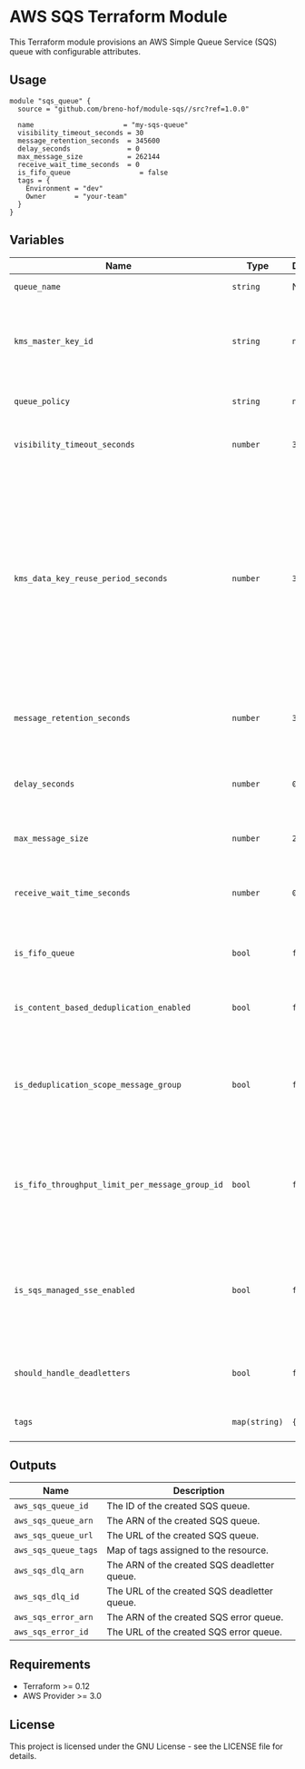 # AWS SQS Terraform Module

This Terraform module provisions an AWS Simple Queue Service (SQS) queue with configurable attributes.

## Usage

```hcl
module "sqs_queue" {
  source = "github.com/breno-hof/module-sqs//src?ref=1.0.0"

  name                      = "my-sqs-queue"
  visibility_timeout_seconds = 30
  message_retention_seconds  = 345600
  delay_seconds              = 0
  max_message_size           = 262144
  receive_wait_time_seconds  = 0
  is_fifo_queue                 = false
  tags = {
    Environment = "dev"
    Owner       = "your-team"
  }
}
```

## Variables

| Name                          | Type        | Default     | Description |
|--------------------------------|------------|------------|-------------|
| `queue_name`                        | `string`   | N/A        | The name of the SQS queue. |
| `kms_master_key_id`           | `string`   | `null`     | (Optional) ID of an AWS-managed customer master key (CMK) for Amazon SQS or a custom CMK. |
| `queue_policy`           | `string`   | `null`     | (Optional) JSON policy for the SQS queue. |
| `visibility_timeout_seconds`   | `number`   | `30`       | The visibility timeout for the queue (in seconds). |
| `kms_data_key_reuse_period_seconds`   | `number`   | `300`       | (Optional) Length of time, in seconds, for which Amazon SQS can reuse a data key to encrypt or decrypt messages before calling AWS KMS again. An integer representing seconds, between 60 seconds (1 minute) and 86,400 seconds (24 hours). |
| `message_retention_seconds`    | `number`   | `345600`   | The number of seconds Amazon SQS retains a message. |
| `delay_seconds`                | `number`   | `0`        | The time in seconds that the delivery of all messages in the queue is delayed. |
| `max_message_size`             | `number`   | `262144`   | The maximum message size in bytes. |
| `receive_wait_time_seconds`    | `number`   | `0`        | The time for which a ReceiveMessage call waits for a message to arrive. |
| `is_fifo_queue`                | `bool`     | `false`    | Whether to create a FIFO (First-In-First-Out) queue. |
| `is_content_based_deduplication_enabled` | `bool`     | `false`    | (Optional) Enables content-based deduplication for FIFO queues. |
| `is_deduplication_scope_message_group` | `bool`     | `false`    | (Optional) Specifies whether message deduplication occurs at the message group or queue level. |
| `is_fifo_throughput_limit_per_message_group_id` | `bool`     | `false`    | (Optional) Specifies whether the FIFO queue throughput quota applies to the entire queue or per message group. |
| `is_sqs_managed_sse_enabled` | `bool`     | `false`    | (Optional) Boolean to enable server-side encryption (SSE) of message content with SQS-owned encryption keys. |
| `should_handle_deadletters` | `bool`     | `false`    | (Optional) Should create deadletter queue and error queue. |
| `tags`                         | `map(string)` | `{}`  | A mapping of tags to assign to the queue. |

## Outputs

| Name                 | Description |
|----------------------|-------------|
| `aws_sqs_queue_id`      | The ID of the created SQS queue. |
| `aws_sqs_queue_arn`     | The ARN of the created SQS queue. |
| `aws_sqs_queue_url`     | The URL of the created SQS queue. |
| `aws_sqs_queue_tags`    | Map of tags assigned to the resource. |
| `aws_sqs_dlq_arn`       | The ARN of the created SQS deadletter queue. |
| `aws_sqs_dlq_id`        | The URL of the created SQS deadletter queue. |
| `aws_sqs_error_arn`     | The ARN of the created SQS error queue. |
| `aws_sqs_error_id`      | The URL of the created SQS error queue. |

## Requirements

- Terraform >= 0.12
- AWS Provider >= 3.0

## License

This project is licensed under the GNU License - see the LICENSE file for details.

